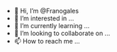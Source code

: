 - 👋 Hi, I’m @Franogales
- 👀 I’m interested in ...
- 🌱 I’m currently learning ...
- 💞️ I’m looking to collaborate on ...
- 📫 How to reach me ...

<!---
Franogales/Franogales is a ✨ special ✨ repository because its `README.md` (this file) appears on your GitHub profile.
You can click the Preview link to take a look at your changes.
--->
